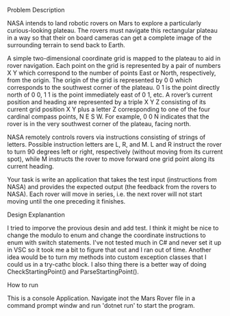Problem Description

NASA intends to land robotic rovers on Mars to explore a particularly curious-looking plateau. The rovers must
navigate this rectangular plateau in a way so that their on board cameras can get a complete image of the
surrounding terrain to send back to Earth.

A simple two-dimensional coordinate grid is mapped to the plateau to aid in rover navigation. Each point on the
grid is represented by a pair of numbers X Y which correspond to the number of points East or North, respectively,
from the origin. The origin of the grid is represented by 0 0 which corresponds to the southwest corner of the
plateau. 0 1 is the point directly north of 0 0, 1 1 is the point immediately east of 0 1, etc. A rover’s current
position and heading are represented by a triple X Y Z consisting of its current grid position X Y plus a letter Z
corresponding to one of the four cardinal compass points, N E S W. For example, 0 0 N indicates that the rover is
in the very southwest corner of the plateau, facing north.

NASA remotely controls rovers via instructions consisting of strings of letters. Possible instruction letters are L,
R, and M. L and R instruct the rover to turn 90 degrees left or right, respectively (without moving from its current
spot), while M instructs the rover to move forward one grid point along its current heading.

Your task is write an application that takes the test input (instructions from NASA) and provides the expected
output (the feedback from the rovers to NASA). Each rover will move in series, i.e. the next rover will not start
moving until the one preceding it finishes.

Design Explanantion 

I tried to imporve the provious desin and add test. I think it might be nice to change the modulo to enum and change the coordinate instructions to enum with switch statements.
I've not tested much in C# and never set it up in VSC so it took me a bit to figure that out and I ran out of time.
Another idea would be to turn my methods into custom exception classes that I could us in a try-cathc block. I also thing there is a better way of doing CheckStartingPoint() and ParseStartingPoint().


How to run

This is a console Application. Navigate inot the Mars Rover file in a command prompt windw and run 'dotnet run' to start the program.

